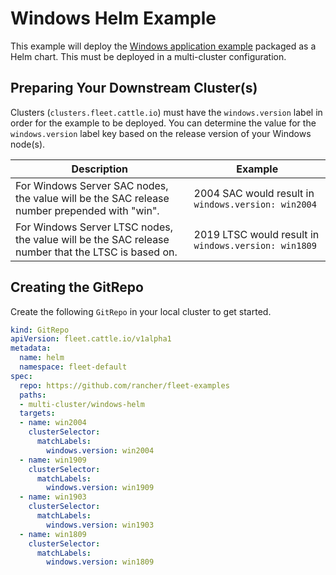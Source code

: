 # Windows Helm Example

This example will deploy the [Windows application example](https://kubernetes.io/docs/setup/production-environment/windows/user-guide-windows-containers/) packaged as a Helm chart.
This must be deployed in a multi-cluster configuration.

## Preparing Your Downstream Cluster(s)

Clusters (`clusters.fleet.cattle.io`) must have the `windows.version` label in order for the example to be deployed.
You can determine the value for the `windows.version` label key based on the release version of your Windows node(s).

Description | Example
--- | ---
For Windows Server SAC nodes, the value will be the SAC release number prepended with "win". | 2004 SAC would result in `windows.version: win2004`
For Windows Server LTSC nodes, the value will be the SAC release number that the LTSC is based on. | 2019 LTSC would result in `windows.version: win1809`

## Creating the GitRepo

Create the following `GitRepo` in your local cluster to get started.

```yaml
kind: GitRepo
apiVersion: fleet.cattle.io/v1alpha1
metadata:
  name: helm
  namespace: fleet-default
spec:
  repo: https://github.com/rancher/fleet-examples
  paths:
  - multi-cluster/windows-helm
  targets:
  - name: win2004
    clusterSelector:
      matchLabels:
        windows.version: win2004
  - name: win1909
    clusterSelector:
      matchLabels:
        windows.version: win1909
  - name: win1903
    clusterSelector:
      matchLabels:
        windows.version: win1903
  - name: win1809
    clusterSelector:
      matchLabels:
        windows.version: win1809
```

